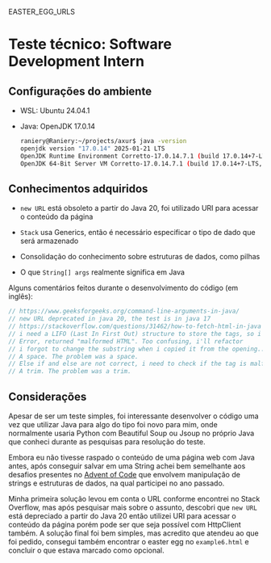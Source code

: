 EASTER_EGG_URLS

# Teste técnico: Software Development Intern

## Configurações do ambiente

- WSL: Ubuntu 24.04.1

- Java: OpenJDK 17.0.14

  ```bash
  raniery@Raniery:~/projects/axur$ java -version
  openjdk version "17.0.14" 2025-01-21 LTS
  OpenJDK Runtime Environment Corretto-17.0.14.7.1 (build 17.0.14+7-LTS)
  OpenJDK 64-Bit Server VM Corretto-17.0.14.7.1 (build 17.0.14+7-LTS, mixed mode, sharing)
  ```

## Conhecimentos adquiridos

- `new URL` está obsoleto a partir do Java 20, foi utilizado URI para acessar o conteúdo da página

- `Stack` usa Generics, então é necessário especificar o tipo de dado que será armazenado

- Consolidação do conhecimento sobre estruturas de dados, como pilhas

- O que `String[] args` realmente significa em Java

Alguns comentários feitos durante o desenvolvimento do código (em inglês):

```java
// https://www.geeksforgeeks.org/command-line-arguments-in-java/
// new URL deprecated in java 20, the test is in java 17
// https://stackoverflow.com/questions/31462/how-to-fetch-html-in-java
// i need a LIFO (Last In First Out) structure to store the tags, so i will use a stack, thanks grokking algorithms
// Error, returned "malformed HTML". Too confusing, i'll refactor
// i forgot to change the substring when i copied it from the opening...
// A space. The problem was a space.
// Else if and else are not correct, i need to check if the tag is malformed
// A trim. The problem was a trim.
```

## Considerações

Apesar de ser um teste simples, foi interessante desenvolver o código uma vez que utilizar Java para algo do tipo foi novo para mim, onde normalmente usaria Python com Beautiful Soup ou Jsoup no próprio Java que conheci durante as pesquisas para resolução do teste.

Embora eu não tivesse raspado o conteúdo de uma página web com Java antes, após conseguir salvar em uma String achei bem semelhante aos desafios presentes no [Advent of Code](https://adventofcode.com/) que envolvem manipulação de strings e estruturas de dados, na qual participei no ano passado.

Minha primeira solução levou em conta o URL conforme encontrei no Stack Overflow, mas após pesquisar mais sobre o assunto, descobri que `new URL` está depreciado a partir do Java 20 então utilizei URI para acessar o conteúdo da página porém pode ser que seja possível com HttpClient também. A solução final foi bem simples, mas acredito que atendeu ao que foi pedido, consegui também encontrar o easter egg no `example6.html` e concluir o que estava marcado como opcional.

